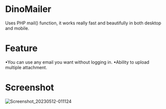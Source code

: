 # DinoMailer
Uses PHP mail() function, it works really fast and beautifully in both desktop and mobile.

# Feature
•You can use any email you want without logging in.
•Ability to upload multiple attachment.

# Screenshot
![Screenshot_20230512-011124](https://github.com/daniisaahir/DinoMailer/assets/131199603/5ee8a73a-7892-4983-b304-3d1c730fa5ba)




